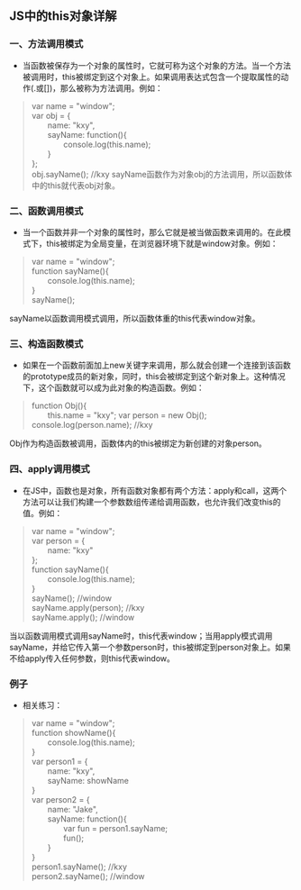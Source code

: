 ## JS中的this对象详解 

### 一、方法调用模式  
* 当函数被保存为一个对象的属性时，它就可称为这个对象的方法。当一个方法被调用时，this被绑定到这个对象上。如果调用表达式包含一个提取属性的动作(.或[])，那么被称为方法调用。例如：  

>var name = "window";  
var obj = {  
&emsp;&emsp;name: "kxy",  
&emsp;&emsp;sayName: function(){  
&emsp;&emsp;&emsp;&emsp;console.log(this.name);  
&emsp;&emsp;}  
};  
obj.sayName();  //kxy
sayName函数作为对象obj的方法调用，所以函数体中的this就代表obj对象。  

 

### 二、函数调用模式    

* 当一个函数并非一个对象的属性时，那么它就是被当做函数来调用的。在此模式下，this被绑定为全局变量，在浏览器环境下就是window对象。例如：

>var name = "window";  
function sayName(){  
&emsp;&emsp;console.log(this.name);  
}  
sayName();

sayName以函数调用模式调用，所以函数体重的this代表window对象。  


### 三、构造函数模式
* 如果在一个函数前面加上new关键字来调用，那么就会创建一个连接到该函数的prototype成员的新对象，同时，this会被绑定到这个新对象上。这种情况下，这个函数就可以成为此对象的构造函数。例如：  

>function Obj(){  
&emsp;&emsp;this.name = "kxy";
var person = new Obj();  
console.log(person.name);  //kxy  

Obj作为构造函数被调用，函数体内的this被绑定为新创建的对象person。


### 四、apply调用模式
* 在JS中，函数也是对象，所有函数对象都有两个方法：apply和call，这两个方法可以让我们构建一个参数数组传递给调用函数，也允许我们改变this的值。例如：  

>var name = "window";  
var person = {  
&emsp;&emsp;name: "kxy"  
};  
function sayName(){  
&emsp;&emsp;console.log(this.name);  
}  
sayName();  //window  
sayName.apply(person);  //kxy  
sayName.apply();  //window  

当以函数调用模式调用sayName时，this代表window；当用apply模式调用sayName，并给它传入第一个参数person时，this被绑定到person对象上。如果不给apply传入任何参数，则this代表window。

### 例子  
* 相关练习：  
>var name = "window";  
function showName(){  
&emsp;&emsp;console.log(this.name);  
}  
var person1 = {  
&emsp;&emsp;name: "kxy",  
&emsp;&emsp;sayName: showName  
}  
var person2 = {  
&emsp;&emsp;name: "Jake",  
&emsp;&emsp;sayName: function(){  
&emsp;&emsp;&emsp;&emsp;var fun = person1.sayName;  
&emsp;&emsp;&emsp;&emsp;fun();  
&emsp;&emsp;}  
}  
person1.sayName();  //kxy  
person2.sayName();  //window  

